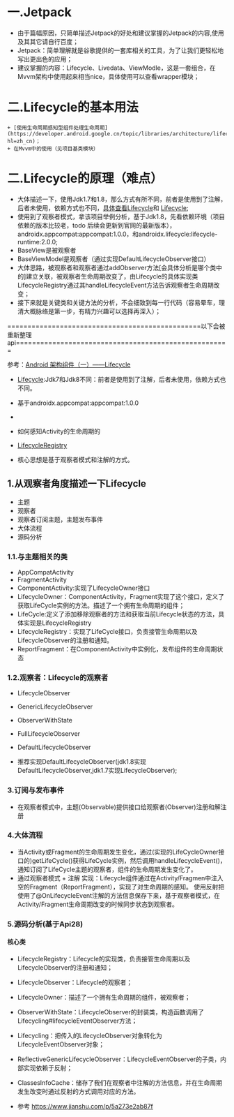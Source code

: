 # 一.Jetpack

+ 由于篇幅原因，只简单描述Jetpack的好处和建议掌握的Jetpack的内容,使用及其其它请自行百度；
+ Jetpack：简单理解就是谷歌提供的一套库相关的工具，为了让我们更轻松地写出更出色的应用；
+ 建议掌握的内容：Lifecycle、Livedata、ViewModle，这是一套组合，在Mvvm架构中使用起来相当nice，具体使用可以查看wrapper模块；

# 二.Lifecycle的基本用法
    + [使用生命周期感知型组件处理生命周期](https://developer.android.google.cn/topic/libraries/architecture/lifecycle?hl=zh_cn)；
    + 在Mvvm中的使用（见项目基类模块）


# 二.Lifecycle的原理（难点）

+ 大体描述一下，使用Jdk1.7和1.8，那么方式有所不同，前者是使用到了注解，后者未使用，依赖方式也不同，[具体查看Lifecycle](https://developer.android.google.cn/reference/androidx/lifecycle/Lifecycle)和
[Lifecycle](https://developer.android.google.cn/jetpack/androidx/releases/lifecycle?hl=zh_cn);
+ 使用到了观察者模式，拿该项目举例分析，基于Jdk1.8，先看依赖环境（项目依赖的版本比较老，todo 后续会更新到官网的最新版本），
androidx.appcompat:appcompat:1.0.0，和androidx.lifecycle:lifecycle-runtime:2.0.0;
+ BaseView是被观察者
+ BaseViewModel是观察者（通过实现DefaultLifecycleObserver接口）
+ 大体思路，被观察者和观察者通过addObserver方法[会具体分析是哪个类中的]建立关联，被观察者生命周期改变了，由Lifecycle的具体实现类LifecycleRegistry通过其handleLifecycleEvent方法告诉观察者生命周期改变；
+ 接下来就是关键类和关键方法的分析，不会细致到每一行代码（容易晕车，理清大概脉络是第一步，有精力兴趣可以选择再深入）；



================================================以下会被重新整理  api=====================================================



参考：[Android 架构组件（一）——Lifecycle](https://blog.csdn.net/zhuzp_blog/article/details/78871374)

+ [Lifecycle](https://developer.android.google.cn/reference/androidx/lifecycle/Lifecycle):Jdk7和Jdk8不同：前者是使用到了注解，后者未使用，依赖方式也不同。

+ 基于androidx.appcompat:appcompat:1.0.0
+

+ 如何感知Activity的生命周期的

+ [LifecycleRegistry](https://developer.android.google.cn/reference/androidx/lifecycle/LifecycleRegistry?hl=zh_cn)














+ 核心思想是基于观察者模式和注解的方式。

## 1.从观察者角度描述一下Lifecycle
+ 主题
+ 观察者
+ 观察者订阅主题，主题发布事件
+ 大体流程
+ 源码分析

### 1.1.与主题相关的类
+ AppCompatActivity
+ FragmentActivity
+ ComponentActivity:实现了LifecycleOwner接口
+ LifecycleOwner：ComponentActivity，Fragment实现了这个接口，定义了获取LifeCycle实例的方法。描述了一个拥有生命周期的组件；
+ LifeCycle:定义了添加移除观察者的方法和获取当前Lifecycle状态的方法，具体实现是LifecycleRegistry
+ LifecycleRegistry：实现了LifeCycle接口，负责接管生命周期以及LifecycleObserver的注册和通知。
+ ReportFragment：在ComponentActivity中实例化，发布组件的生命周期状态

### 1.2.观察者：Lifecycle的观察者
+ LifecycleObserver
+ GenericLifecycleObserver
+ ObserverWithState
+ FullLifecycleObserver
+ DefaultLifecycleObserver

+ 推荐实现DefaultLifecycleObserver(jdk1.8实现DefaultLifecycleObserver,jdk1.7实现LifecycleObserver);

### 3.订阅与发布事件
+ 在观察者模式中，主题(Observable)提供接口给观察者(Observer)注册和解注册

### 4.大体流程

+ 当Activity或Fragment的生命周期发生变化，通过(实现的LifeCycleOwner接口的)getLifeCycle()获得LifeCycle实例，然后调用handleLifecycleEvent()，
通知订阅了LifeCycle主题的观察者，组件的生命周期发生变化了。
+ 通过观察者模式 + 注解 实现：Lifecycle组件通过在Activity/Fragmen中注入空的Fragment（ReportFragment），实现了对生命周期的感知。
使用反射把使用了@OnLifecycleEvent注解的方法信息保存下来，基于观察者模式，在Activity/Fragment生命周期改变的时候同步状态到观察者。

### 5.源码分析(基于Api28)

#### 核心类
+ LifecycleRegistry：Lifecycle的实现类，负责接管生命周期以及LifecycleObserver的注册和通知；
+ LifecycleObserver：Lifecycle的观察者；
+ LifecycleOwner：描述了一个拥有生命周期的组件，被观察者；
+ ObserverWithState：LifecycleObserver的封装类，构造函数调用了Lifecycling#lifecycleEventObserver方法；
+ Lifecycling：把传入的LifecycleObserver对象转化为LifecycleEventObserver对象；
+ ReflectiveGenericLifecycleObserver：LifecycleEventObserver的子类，内部实现依赖于反射；
+ ClassesInfoCache：储存了我们在观察者中注解的方法信息，并在生命周期发生改变时通过反射的方式调用对应的方法。



+ 参考
https://www.jianshu.com/p/5a273e2ab87f

